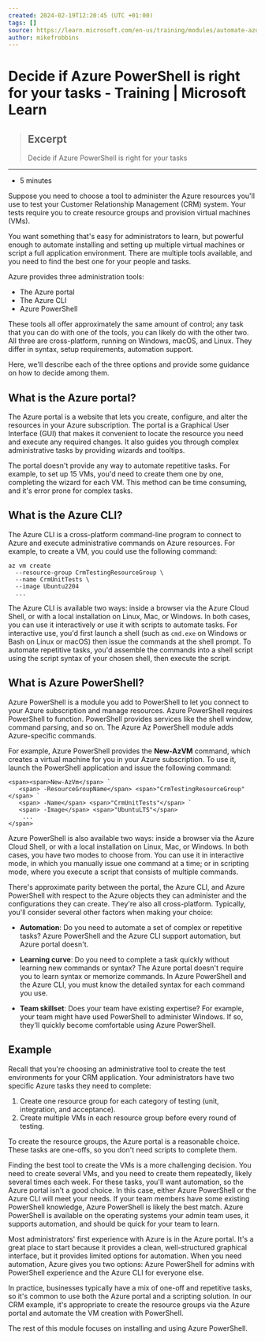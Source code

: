 ```yaml
---
created: 2024-02-19T12:20:45 (UTC +01:00)
tags: []
source: https://learn.microsoft.com/en-us/training/modules/automate-azure-tasks-with-powershell/2-decide-if-azure-powershell-is-right-for-your-tasks
author: mikefrobbins
---
```


# Decide if Azure PowerShell is right for your tasks - Training | Microsoft Learn

> ## Excerpt
> Decide if Azure PowerShell is right for your tasks

---
-   5 minutes

Suppose you need to choose a tool to administer the Azure resources you'll use to test your Customer Relationship Management (CRM) system. Your tests require you to create resource groups and provision virtual machines (VMs).

You want something that's easy for administrators to learn, but powerful enough to automate installing and setting up multiple virtual machines or script a full application environment. There are multiple tools available, and you need to find the best one for your people and tasks.

Azure provides three administration tools:

-   The Azure portal
-   The Azure CLI
-   Azure PowerShell

These tools all offer approximately the same amount of control; any task that you can do with one of the tools, you can likely do with the other two. All three are cross-platform, running on Windows, macOS, and Linux. They differ in syntax, setup requirements, automation support.

Here, we'll describe each of the three options and provide some guidance on how to decide among them.

## What is the Azure portal?

The Azure portal is a website that lets you create, configure, and alter the resources in your Azure subscription. The portal is a Graphical User Interface (GUI) that makes it convenient to locate the resource you need and execute any required changes. It also guides you through complex administrative tasks by providing wizards and tooltips.

The portal doesn't provide any way to automate repetitive tasks. For example, to set up 15 VMs, you'd need to create them one by one, completing the wizard for each VM. This method can be time consuming, and it's error prone for complex tasks.

## What is the Azure CLI?

The Azure CLI is a cross-platform command-line program to connect to Azure and execute administrative commands on Azure resources. For example, to create a VM, you could use the following command:

```shell
az vm create 
  --resource-group CrmTestingResourceGroup \
  --name CrmUnitTests \
  --image Ubuntu2204
  ...

```

The Azure CLI is available two ways: inside a browser via the Azure Cloud Shell, or with a local installation on Linux, Mac, or Windows. In both cases, you can use it interactively or use it with scripts to automate tasks. For interactive use, you'd first launch a shell (such as `cmd.exe` on Windows or Bash on Linux or macOS) then issue the commands at the shell prompt. To automate repetitive tasks, you'd assemble the commands into a shell script using the script syntax of your chosen shell, then execute the script.

## What is Azure PowerShell?

Azure PowerShell is a module you add to PowerShell to let you connect to your Azure subscription and manage resources. Azure PowerShell requires PowerShell to function. PowerShell provides services like the shell window, command parsing, and so on. The Azure Az PowerShell module adds Azure-specific commands.

For example, Azure PowerShell provides the **New-AzVM** command, which creates a virtual machine for you in your Azure subscription. To use it, launch the PowerShell application and issue the following command:

```
<span><span>New-AzVm</span> `
   <span> -ResourceGroupName</span> <span>"CrmTestingResourceGroup"</span> `
   <span> -Name</span> <span>"CrmUnitTests"</span> `
   <span> -Image</span> <span>"UbuntuLTS"</span>
    ...
</span>
```

Azure PowerShell is also available two ways: inside a browser via the Azure Cloud Shell, or with a local installation on Linux, Mac, or Windows. In both cases, you have two modes to choose from. You can use it in interactive mode, in which you manually issue one command at a time; or in scripting mode, where you execute a script that consists of multiple commands.

There's approximate parity between the portal, the Azure CLI, and Azure PowerShell with respect to the Azure objects they can administer and the configurations they can create. They're also all cross-platform. Typically, you'll consider several other factors when making your choice:

-   **Automation**: Do you need to automate a set of complex or repetitive tasks? Azure PowerShell and the Azure CLI support automation, but Azure portal doesn't.
    
-   **Learning curve**: Do you need to complete a task quickly without learning new commands or syntax? The Azure portal doesn't require you to learn syntax or memorize commands. In Azure PowerShell and the Azure CLI, you must know the detailed syntax for each command you use.
    
-   **Team skillset**: Does your team have existing expertise? For example, your team might have used PowerShell to administer Windows. If so, they'll quickly become comfortable using Azure PowerShell.
    

## Example

Recall that you're choosing an administrative tool to create the test environments for your CRM application. Your administrators have two specific Azure tasks they need to complete:

1.  Create one resource group for each category of testing (unit, integration, and acceptance).
2.  Create multiple VMs in each resource group before every round of testing.

To create the resource groups, the Azure portal is a reasonable choice. These tasks are one-offs, so you don't need scripts to complete them.

Finding the best tool to create the VMs is a more challenging decision. You need to create several VMs, and you need to create them repeatedly, likely several times each week. For these tasks, you'll want automation, so the Azure portal isn't a good choice. In this case, either Azure PowerShell or the Azure CLI will meet your needs. If your team members have some existing PowerShell knowledge, Azure PowerShell is likely the best match. Azure PowerShell is available on the operating systems your admin team uses, it supports automation, and should be quick for your team to learn.

Most administrators' first experience with Azure is in the Azure portal. It's a great place to start because it provides a clean, well-structured graphical interface, but it provides limited options for automation. When you need automation, Azure gives you two options: Azure PowerShell for admins with PowerShell experience and the Azure CLI for everyone else.

In practice, businesses typically have a mix of one-off and repetitive tasks, so it's common to use both the Azure portal and a scripting solution. In our CRM example, it's appropriate to create the resource groups via the Azure portal and automate the VM creation with PowerShell.

The rest of this module focuses on installing and using Azure PowerShell.
